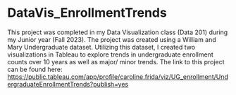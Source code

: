 # DataVis_EnrollmentTrends

This project was completed in my Data Visualization class (Data 201) during my Junior year (Fall 2023). The project was created using a William and Mary Undergraduate dataset. Utilizing this dataset, I created two visualizations in Tableau to explore trends in undergraduate enrollment counts over 10 years as well as major/ minor trends. The link to this project can be found here:  https://public.tableau.com/app/profile/caroline.frida/viz/UG_enrollment/UndergraduateEnrollmentTrends?publish=yes

